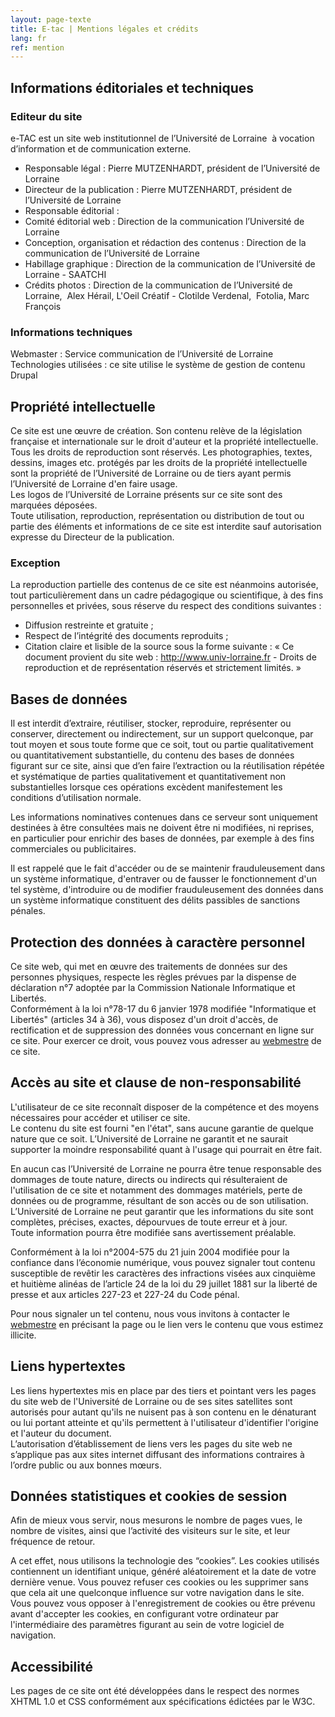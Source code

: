 ```yaml
---
layout: page-texte
title: E-tac | Mentions légales et crédits
lang: fr
ref: mention
---
```


## Informations éditoriales et techniques
### Editeur du site
e-TAC est un site web institutionnel de l’Université de Lorraine&nbsp; à vocation d’information et de communication externe. 
* Responsable légal : Pierre MUTZENHARDT, président de l’Université de Lorraine
* Directeur de la publication :&nbsp;Pierre MUTZENHARDT, président&nbsp;de l’Université de Lorraine
* Responsable éditorial :
* Comité éditorial web : Direction de la communication l’Université de Lorraine
* Conception, organisation et rédaction des contenus : Direction de la communication de l’Université de Lorraine
* Habillage graphique : Direction de la communication de l’Université de Lorraine - SAATCHI
* Crédits photos : Direction de la communication de l’Université de Lorraine,&nbsp; Alex Hérail,&nbsp;L'Oeil Créatif - Clotilde Verdenal,&nbsp; Fotolia, Marc François&nbsp;

### Informations techniques
Webmaster : Service communication de l’Université de Lorraine
Technologies utilisées : ce site utilise le système de gestion de contenu Drupal

## Propriété intellectuelle
Ce site est une œuvre de création. Son contenu relève de la législation française et internationale sur le droit d'auteur et la propriété intellectuelle.  
Tous les droits de reproduction sont réservés. Les photographies, textes, dessins, images etc. protégés par les droits de la propriété intellectuelle sont la propriété de l’Université de Lorraine ou de tiers ayant permis l’Université de Lorraine d'en faire usage.  
Les logos de l’Université de Lorraine présents sur ce site sont des marquées déposées.  
Toute utilisation, reproduction, représentation ou distribution de tout ou partie des éléments et informations de ce site est interdite sauf autorisation expresse du Directeur de la publication.  

### Exception
La reproduction partielle des contenus de ce site est néanmoins autorisée, tout particulièrement dans un cadre pédagogique ou scientifique, à des fins personnelles et privées, sous réserve du respect des conditions suivantes :  

* Diffusion restreinte et gratuite ;
* Respect de l’intégrité des documents reproduits ;
* Citation claire et lisible de la source sous la forme suivante : « Ce document provient du site web : <a href="http://www.univ-lorraine.fr">http://www.univ-lorraine.fr</a> - Droits de reproduction et de représentation réservés et strictement limités. »

## Bases de données
Il est interdit d’extraire, réutiliser, stocker, reproduire, représenter ou conserver, directement ou indirectement, sur un support quelconque, par tout moyen et sous toute forme que ce soit, tout ou partie qualitativement ou quantitativement substantielle, du contenu des bases de données figurant sur ce site, ainsi que d’en faire l’extraction ou la réutilisation répétée et systématique de parties qualitativement et quantitativement non substantielles lorsque ces opérations excèdent manifestement les conditions d’utilisation normale.  

Les informations nominatives contenues dans ce serveur sont uniquement destinées à être consultées mais ne doivent être ni modifiées, ni reprises, en particulier pour enrichir des bases de données, par exemple à des fins commerciales ou publicitaires.  

Il est rappelé que le fait d'accéder ou de se maintenir frauduleusement dans un système informatique, d'entraver ou de fausser le fonctionnement d'un tel système, d'introduire ou de modifier frauduleusement des données dans un système informatique constituent des délits passibles de sanctions pénales.  

## Protection des données à caractère personnel
Ce site web, qui met en œuvre des traitements de données sur des personnes physiques, respecte les règles prévues par la dispense de déclaration n°7 adoptée par la Commission Nationale Informatique et Libertés.  
Conformément à la loi n°78-17 du 6 janvier 1978 modifiée "Informatique et Libertés" (articles 34 à 36), vous disposez d'un droit d'accès, de rectification et de suppression des données vous concernant en ligne sur ce site. Pour exercer ce droit, vous pouvez vous adresser au <a href="mailto:webmestre@univ-lorraine.fr?subject=Probl%C3%A8me%20sur%20le%20site%20de%20l%27Universit%C3%A9%20de%20Lorraine">webmestre</a> de ce site.  

## Accès au site et clause de non-responsabilité
L'utilisateur de ce site reconnaît disposer de la compétence et des moyens nécessaires pour accéder et utiliser ce site.  
Le contenu du site est fourni "en l'état", sans aucune garantie de quelque nature que ce soit. L’Université de Lorraine ne garantit et ne saurait supporter la moindre responsabilité quant à l'usage qui pourrait en être fait.  

En aucun cas l’Université de Lorraine ne pourra être tenue responsable des dommages de toute nature, directs ou indirects qui résulteraient de l'utilisation de ce site et notamment des dommages matériels, perte de données ou de programme, résultant de son accès ou de son utilisation.  
L’Université de Lorraine ne peut garantir que les informations du site sont complètes, précises, exactes, dépourvues de toute erreur et à jour.  
Toute information pourra être modifiée sans avertissement préalable.  

Conformément à la loi n°2004-575 du 21 juin 2004 modifiée pour la confiance dans l’économie numérique, vous pouvez signaler tout contenu susceptible de revêtir les caractères des infractions visées aux cinquième et huitième alinéas de l’article 24 de la loi du 29 juillet 1881 sur la liberté de presse et aux articles 227-23 et 227-24 du Code pénal.  

Pour nous signaler un tel contenu, nous vous invitons à contacter le <a href="mailto:webmestre@univ-lorraine.fr?subject=Probl%C3%A8me%20sur%20le%20site%20Universit%C3%A9%20de%20Lorraine">webmestre</a> en précisant la page ou le lien vers le contenu que vous estimez illicite.

## Liens hypertextes
Les liens hypertextes mis en place par des tiers et pointant vers les pages du site web de l'Université de Lorraine ou de ses sites satellites sont autorisés pour autant qu'ils ne nuisent pas à son contenu en le dénaturant ou lui portant atteinte et qu'ils permettent à l'utilisateur d'identifier l'origine et l'auteur du document.  
L’autorisation d’établissement de liens vers les pages du site web ne s’applique pas aux sites internet diffusant des informations contraires à l’ordre public ou aux bonnes mœurs.  

## Données statistiques et cookies de session
Afin de mieux vous servir, nous mesurons le nombre de pages vues, le nombre de visites, ainsi que l’activité des visiteurs sur le site, et leur fréquence de retour.  

A cet effet, nous utilisons la technologie des “cookies”. Les cookies utilisés contiennent un identifiant unique, généré aléatoirement et la date de votre dernière venue. Vous pouvez refuser ces cookies ou les supprimer sans que cela ait une quelconque influence sur votre navigation dans le site. Vous pouvez vous opposer à l'enregistrement de cookies ou être prévenu avant d'accepter les cookies, en configurant votre ordinateur par l'intermédiaire des paramètres figurant au sein de votre logiciel de navigation.

## Accessibilité
Les pages de ce site ont été développées dans le respect des normes XHTML 1.0 et CSS conformément aux spécifications édictées par le W3C.

